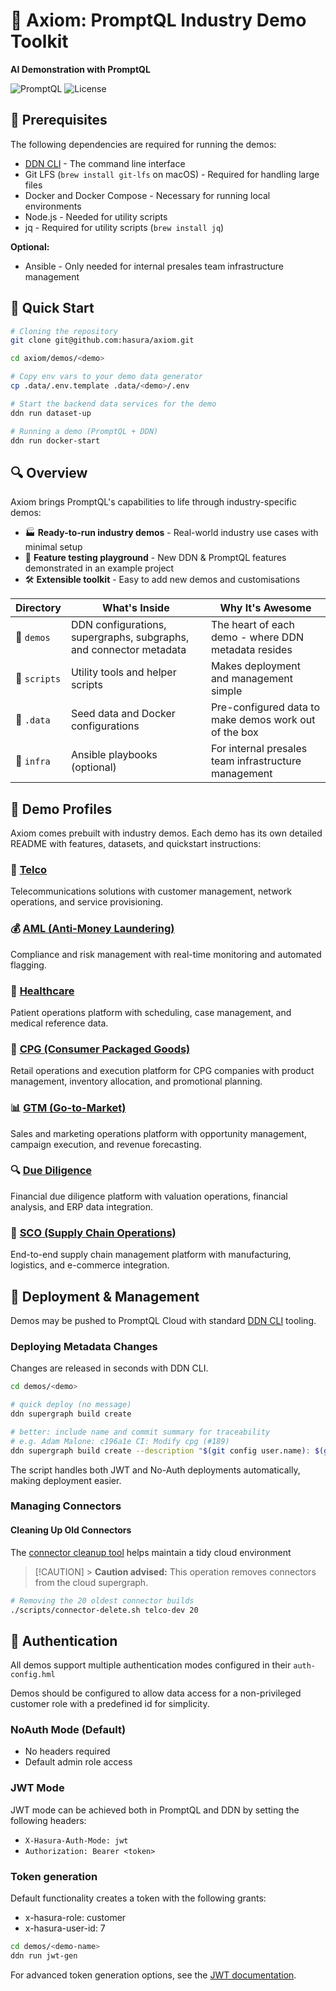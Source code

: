 # 💚 Axiom: PromptQL Industry Demo Toolkit

**AI Demonstration with PromptQL**

![PromptQL](https://img.shields.io/badge/PromptQL-DDN%203.0-b6fc34)
![License](https://img.shields.io/badge/license-MIT-green)

## 🧰 Prerequisites

The following dependencies are required for running the demos:

- [DDN CLI](https://hasura.io/docs/3.0/reference/cli/installation/) - The command line interface
- Git LFS (`brew install git-lfs` on macOS) - Required for handling large files
- Docker and Docker Compose - Necessary for running local environments
- Node.js - Needed for utility scripts
- jq - Required for utility scripts (`brew install jq`)

**Optional:**

- Ansible - Only needed for internal presales team infrastructure management

## 🏁 Quick Start

```bash
# Cloning the repository
git clone git@github.com:hasura/axiom.git

cd axiom/demos/<demo>

# Copy env vars to your demo data generator
cp .data/.env.template .data/<demo>/.env

# Start the backend data services for the demo
ddn run dataset-up

# Running a demo (PromptQL + DDN)
ddn run docker-start
```

## 🔍 Overview

Axiom brings PromptQL's capabilities to life through industry-specific demos:

- 🏭 **Ready-to-run industry demos** - Real-world industry use cases with minimal setup
- 🧪 **Feature testing playground** - New DDN & PromptQL features demonstrated in an example project
- 🛠️ **Extensible toolkit** - Easy to add new demos and customisations

| Directory    | What's Inside                                                      | Why It's Awesome                                      |
| ------------ | ------------------------------------------------------------------ | ----------------------------------------------------- |
| 📁 `demos`   | DDN configurations, supergraphs, subgraphs, and connector metadata | The heart of each demo - where DDN metadata resides   |
| 📁 `scripts` | Utility tools and helper scripts                                   | Makes deployment and management simple                |
| 📁 `.data`   | Seed data and Docker configurations                                | Pre-configured data to make demos work out of the box |
| 📁 `infra`   | Ansible playbooks (optional)                                       | For internal presales team infrastructure management  |

## 🌟 Demo Profiles

Axiom comes prebuilt with industry demos. Each demo has its own detailed README with features, datasets, and quickstart instructions:

### 📱 [Telco](demos/telco/README.md)

Telecommunications solutions with customer management, network operations, and service provisioning.

### 💰 [AML (Anti-Money Laundering)](demos/aml/README.md)

Compliance and risk management with real-time monitoring and automated flagging.

### 🏥 [Healthcare](demos/healthcare/README.md)

Patient operations platform with scheduling, case management, and medical reference data.

### 🛒 [CPG (Consumer Packaged Goods)](demos/cpg/README.md)

Retail operations and execution platform for CPG companies with product management, inventory allocation, and promotional planning.

### 📊 [GTM (Go-to-Market)](demos/gtm/README.md)

Sales and marketing operations platform with opportunity management, campaign execution, and revenue forecasting.

### 🔍 [Due Diligence](demos/diligence/README.md)

Financial due diligence platform with valuation operations, financial analysis, and ERP data integration.

### 👟 [SCO (Supply Chain Operations)](demos/supplychain/README.md)

End-to-end supply chain management platform with manufacturing, logistics, and e-commerce integration.

## 🌟 Deployment & Management

Demos may be pushed to PromptQL Cloud with standard [DDN CLI](https://promptql.io/docs/reference/cli/installation/) tooling.

### Deploying Metadata Changes

Changes are released in seconds with DDN CLI.

```bash
cd demos/<demo>

# quick deploy (no message)
ddn supergraph build create

# better: include name and commit summary for traceability
# e.g. Adam Malone: c196a1e CI: Modify cpg (#189)
ddn supergraph build create --description "$(git config user.name): $(git log -1 --pretty=format:'%h %s')"

```

The script handles both JWT and No-Auth deployments automatically, making deployment easier.

### Managing Connectors

#### Cleaning Up Old Connectors

The [connector cleanup tool](./scripts/connector-delete.sh) helps maintain a tidy cloud environment

> [!CAUTION] > **Caution advised:** This operation removes connectors from the cloud supergraph.

```bash
# Removing the 20 oldest connector builds
./scripts/connector-delete.sh telco-dev 20
```

## 🔐 Authentication

All demos support multiple authentication modes configured in their `auth-config.hml`

Demos should be configured to allow data access for a non-privileged customer role with a predefined id for simplicity.

### NoAuth Mode (Default)

- No headers required
- Default admin role access

### JWT Mode

JWT mode can be achieved both in PromptQL and DDN by setting the following headers:

- `X-Hasura-Auth-Mode: jwt`
- `Authorization: Bearer <token>`

### Token generation

Default functionality creates a token with the following grants:

- x-hasura-role: customer
- x-hasura-user-id: 7

```bash
cd demos/<demo-name>
ddn run jwt-gen
```

For advanced token generation options, see the [JWT documentation](scripts/jwt/README.md).
